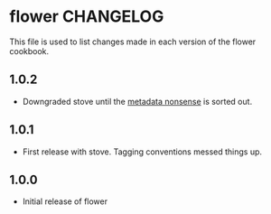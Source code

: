 flower CHANGELOG
================

This file is used to list changes made in each version of the flower cookbook.

1.0.2
-----
- Downgraded stove until the [metadata nonsense](https://github.com/opscode/chef/pull/2345) is sorted out.

1.0.1
-----
- First release with stove. Tagging conventions messed things up.

1.0.0
-----
- Initial release of flower
